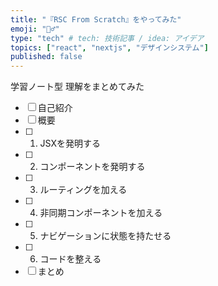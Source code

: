 ```yaml
---
title: "『RSC From Scratch』をやってみた"
emoji: "🧘‍♂️"
type: "tech" # tech: 技術記事 / idea: アイデア
topics: ["react", "nextjs", "デザインシステム"]
published: false
---
```

学習ノート型
理解をまとめてみた

- [ ] 自己紹介
- [ ] 概要
- [ ] 1. JSXを発明する
- [ ] 2. コンポーネントを発明する
- [ ] 3. ルーティングを加える
- [ ] 4. 非同期コンポーネントを加える
- [ ] 5. ナビゲーションに状態を持たせる
- [ ] 6. コードを整える
- [ ] まとめ
